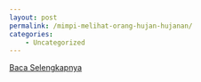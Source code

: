 ```yaml
---
layout: post
permalink: /mimpi-melihat-orang-hujan-hujanan/
categories:
    - Uncategorized
---
```


[Baca Selengkapnya](/01)